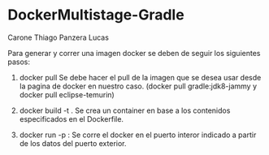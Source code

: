 # DockerMultistage-Gradle
Carone Thiago
Panzera Lucas

Para generar y correr una imagen docker se deben de seguir los siguientes pasos:

1) docker pull 
Se debe hacer el pull de la imagen que se desea usar desde la pagina de docker en nuestro caso.
  (docker pull gradle:jdk8-jammy y docker pull eclipse-temurin)

2) docker build -t <nombre deseado> .
Se crea un container en base a los contenidos especificados en el Dockerfile.

3) docker run -p <puerto exterior>:<puerto interior> <nombre de la imagen>
Se corre el docker en el puerto interor indicado a partir de los datos del puerto exterior.
